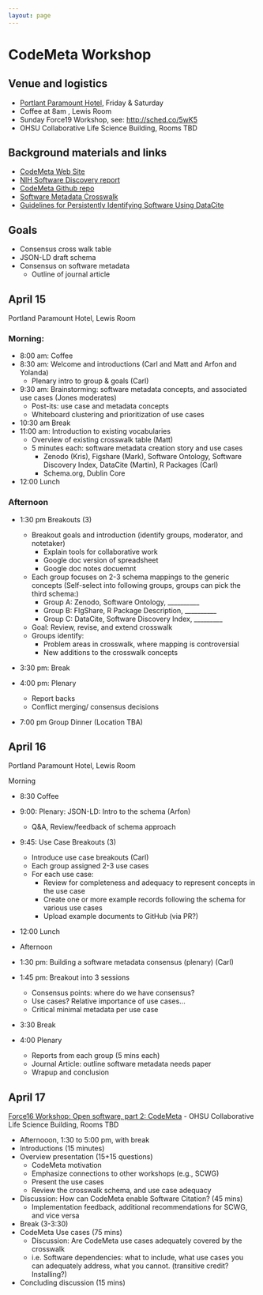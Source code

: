 ```yaml
---
layout: page
---
```


# CodeMeta Workshop

## Venue and logistics
- [Portlant Paramount Hotel](http://www.portlandparamount.com/), Friday & Saturday
- Coffee at 8am , Lewis Room
- Sunday Force19 Workshop, see: http://sched.co/5wK5
- OHSU Collaborative Life Science Building, Rooms TBD

## Background materials and links

- [CodeMeta Web Site](https://codemeta.github.io/)
- [NIH Software Discovery report](http://softwarediscoveryindex.org/report/)
- [CodeMeta Github repo](https://github.com/codemeta/codemeta)
- [Software Metadata Crosswalk](https://github.com/codemeta/codemeta/blob/master/crosswalk.csv)
- [Guidelines for Persistently Identifying Software Using DataCite](http://rrr.cs.st-andrews.ac.uk/wp-content/uploads/2015/10/guidelines-software-identification.pdf)

## Goals
- Consensus cross walk table
- JSON-LD draft schema
- Consensus on software metadata
    - Outline of journal article

## April 15

Portland Paramount Hotel, Lewis Room

### Morning: 
- 8:00 am: Coffee
- 8:30 am: Welcome and introductions (Carl and Matt and Arfon and Yolanda)
    - Plenary intro to group & goals (Carl)
- 9:30 am: Brainstorming: software metadata concepts, and associated use cases (Jones moderates)
    - Post-its: use case and metadata concepts
    - Whiteboard clustering and prioritization of use cases
- 10:30 am Break
- 11:00 am: Introduction to existing vocabularies
    - Overview of existing crosswalk table (Matt)
    - 5 minutes each: software metadata creation story and use cases
        - Zenodo (Kris), Figshare (Mark), Software Ontology, Software Discovery Index, DataCite (Martin), R Packages (Carl)
        - Schema.org, Dublin Core
- 12:00 Lunch

### Afternoon

- 1:30 pm Breakouts (3)
    - Breakout goals and introduction (identify groups, moderator, and notetaker)
        - Explain tools for collaborative work
        - Google doc version of spreadsheet
        - Google doc notes docuemnt
    - Each group focuses on 2-3 schema mappings to the generic concepts (Self-select into following groups, groups can pick the third schema:)
       - Group A: Zenodo, Software Ontology, __________
        - Group B: FIgShare, R Package Description, __________
        - Group C: DataCite, Software Discovery Index, _________
    - Goal: Review, revise, and extend crosswalk
    - Groups identify:
        - Problem areas in crosswalk, where mapping is controversial
        - New additions to the crosswalk concepts

- 3:30 pm: Break
- 4:00 pm: Plenary
    - Report backs
    - Conflict merging/ consensus decisions

- 7:00 pm Group Dinner (Location TBA)

## April 16

Portland Paramount Hotel, Lewis Room


Morning
- 8:30 Coffee
- 9:00: Plenary: JSON-LD: Intro to the schema (Arfon)
    - Q&A, Review/feedback of schema approach
- 9:45: Use Case Breakouts (3)
    - Introduce use case breakouts (Carl)
    - Each group assigned 2-3 use cases
    - For each use case:
        - Review for completeness and adequacy to represent concepts in the use case
        - Create one or more example records following the schema for various use cases
        - Upload example documents to GitHub (via PR?)

- 12:00 Lunch

- Afternoon
- 1:30 pm: Building a software metadata consensus (plenary) (Carl)
- 1:45 pm: Breakout into 3  sessions
    - Consensus points: where do we have consensus?
    - Use cases?  Relative importance of use cases...
    - Critical minimal metadata per use case
- 3:30 Break
- 4:00 Plenary
    - Reports from each group (5 mins each)
    - Journal Article: outline software metadata needs paper
    - Wrapup and conclusion

## April 17

[Force16 Workshop: Open software, part 2: CodeMeta](http://sched.co/5wK5)
    - OHSU Collaborative Life Science Building, Rooms TBD
    
- Afternooon, 1:30 to 5:00 pm, with break
- Introductions (15 minutes)
- Overview presentation (15+15 questions)
    - CodeMeta motivation
    - Emphasize connections to other workshops (e.g., SCWG)
    - Present the use cases
    - Review the crosswalk schema, and use case adequacy
- Discussion: How can CodeMeta enable Software Citation? (45 mins)
    - Implementation feedback, additional recommendations for SCWG, and vice versa
- Break (3-3:30)
- CodeMeta Use cases (75 mins)
    - Discussion: Are CodeMeta use cases adequately covered by the crosswalk
    - i.e. Software dependencies: what to include, what use cases you can adequately address, what you cannot.  (transitive credit? Installing?)
- Concluding discussion (15 mins)
